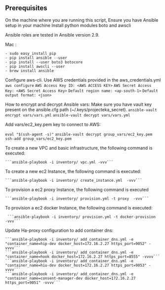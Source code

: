 Prerequisites
-------------
On the machine where you are running this script,
Ensure you have Ansible setup in your machine
Install python modules boto and awscli

Ansible roles are tested in Ansible version 2.9.

Mac :
      
    - sudo easy_install pip
    - pip install ansible --user  
    - pip install --user boto3 botocore
    - pip install awscli --user
    - brew install ansible

Configure aws-cli. Use AWS credentials provided in the aws_credentials.yml
```aws configure```
```AWS Access Key ID: <AWS ACCESS KEY>```
```AWS Secret Access Key: <AWS Secret Access Key>```
```Default region name: <ap-south-1>```
```Default output format: <json>```

How to encrypt and decrypt Ansible vars:
    Make sure you have vault key present on the ansible.cfg path (~/.keys/projecteka_secret).
    ```ansible-vault encrypt vars/vars.yml```
    ```ansible-vault decrypt vars/vars.yml```

Add vars/ec2_key.pem key to connect to AWS:

   ```eval "$(ssh-agent -s)"```
   ```ansible-vault decrypt group_vars/ec2_key.pem```
   ```ssh-add group_vars/ec2_key.pem```

To create a new VPC and basic infrastructure, the following command is executed:

    ```ansible-playbook -i inventory/ vpc.yml -vvv```

To create a new ec2 Instance, the following command is executed:

    ```ansible-playbook -i inventory/ create_instance.yml  -vvv```

To provision a ec2 proxy Instance, the following command is executed

    ```ansible-playbook -i inventory/ provision.yml -t proxy  -vvv```

To provision a ec2 docker Instance, the following command is executed:

     ```ansible-playbook -i inventory/ provision.yml -t docker-provision  -vvv```

Update Ha-proxy configuration to add container dns:

    ```ansible-playbook -i inventory/ add_container_dns.yml -e "container_name=hip-dev docker_host=172.16.2.27 https_port=9052" -vvvv```
    ```ansible-playbook -i inventory/ add_container_dns.yml -e "container_name=hook docker_host=172.16.2.27 https_port=8555" -vvvv```
    ```ansible-playbook -i inventory/ add_container_dns.yml -e "container_name=hiu-dev docker_host=172.16.2.27 https_port=9053" -vvvv```
    ```ansible-playbook -i inventory/ add_container_dns.yml -e "container_name=consent-manager-dev docker_host=172.16.2.27 https_port=9051" -vvvv```







